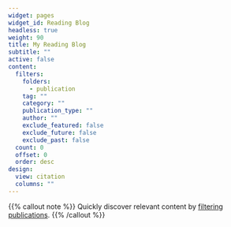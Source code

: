 ```yaml
---
widget: pages
widget_id: Reading Blog
headless: true
weight: 90
title: My Reading Blog
subtitle: ""
active: false
content:
  filters:
    folders:
      - publication
    tag: ""
    category: ""
    publication_type: ""
    author: ""
    exclude_featured: false
    exclude_future: false
    exclude_past: false
  count: 0
  offset: 0
  order: desc
design:
  view: citation
  columns: ""
---
```


{{% callout note %}}
Quickly discover relevant content by [filtering publications](./publication/).
{{% /callout %}}
